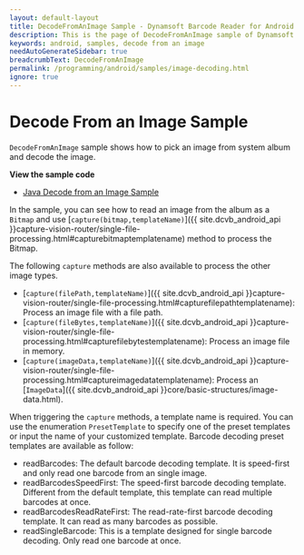 ```yaml
---
layout: default-layout
title: DecodeFromAnImage Sample - Dynamsoft Barcode Reader for Android
description: This is the page of DecodeFromAnImage sample of Dynamsoft Barcode Reader for Android SDK.
keywords: android, samples, decode from an image
needAutoGenerateSidebar: true
breadcrumbText: DecodeFromAnImage
permalink: /programming/android/samples/image-decoding.html
ignore: true
---
```


# Decode From an Image Sample

`DecodeFromAnImage` sample shows how to pick an image from system album and decode the image.

**View the sample code**

* <a href="https://github.com/Dynamsoft/barcode-reader-mobile-samples/tree/v10.4.2002/android/HelloWorld/DecodeFromAnImage/" target="_blank">Java Decode from an Image Sample</a>

In the sample, you can see how to read an image from the album as a `Bitmap` and use [`capture(bitmap,templateName)`]({{ site.dcvb_android_api }}capture-vision-router/single-file-processing.html#capturebitmaptemplatename) method to process the Bitmap.

The following `capture` methods are also available to process the other image types.

* [`capture(filePath,templateName)`]({{ site.dcvb_android_api }}capture-vision-router/single-file-processing.html#capturefilepathtemplatename): Process an image file with a file path.
* [`capture(fileBytes,templateName)`]({{ site.dcvb_android_api }}capture-vision-router/single-file-processing.html#capturefilebytestemplatename): Process an image file in memory.
* [`capture(imageData,templateName)`]({{ site.dcvb_android_api }}capture-vision-router/single-file-processing.html#captureimagedatatemplatename): Process an [`ImageData`]({{ site.dcvb_android_api }}core/basic-structures/image-data.html).

When triggering the `capture` methods, a template name is required. You can use the enumeration `PresetTemplate` to specify one of the preset templates or input the name of your customized template. Barcode decoding preset templates are available as follow:

* readBarcodes: The default barcode decoding template. It is speed-first and only read one barcode from an single image.
* readBarcodesSpeedFirst: The speed-first barcode decoding template. Different from the default template, this template can read multiple barcodes at once.
* readBarcodesReadRateFirst: The read-rate-first barcode decoding template. It can read as many barcodes as possible.
* readSingleBarcode: This is a template designed for single barcode decoding. Only read one barcode at once.
